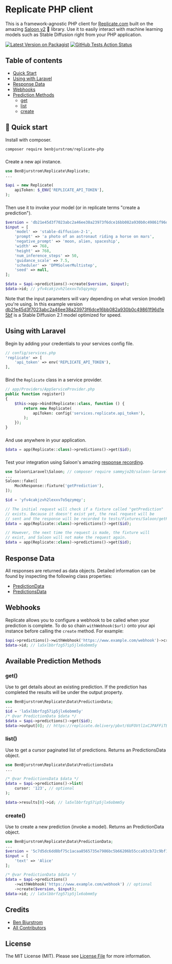 # Replicate PHP client
This is a framework-agnostic PHP client for [Replicate.com](https://replicate.com/) built on the amazing [Saloon v2](https://docs.saloon.dev/) 🤠 library. Use it to easily interact with machine learning models such as Stable Diffusion right from your PHP application.

[![Latest Version on Packagist](https://img.shields.io/packagist/v/benbjurstrom/replicate-php.svg?style=flat-square)](https://packagist.org/packages/benbjurstrom/replicate-php)
[![GitHub Tests Action Status](https://img.shields.io/github/actions/workflow/status/benbjurstrom/replicate-php/tests.yml?branch=main&label=tests&style=flat-square)](https://github.com/benbjurstrom/replicate-php/actions?query=workflow%3tests+branch%3Amain)

## Table of contents
- [Quick Start](https://github.com/benbjurstrom/replicate-php#-quick-start)
- [Using with Laravel](https://github.com/benbjurstrom/replicate-php#using-with-laravel)
- [Response Data](https://github.com/benbjurstrom/replicate-php#response-data)
- [Webhooks](https://github.com/benbjurstrom/replicate-php#webhooks)
- [Prediction Methods](https://github.com/benbjurstrom/replicate-php#available-prediction-methods)
    - [get](https://github.com/benbjurstrom/replicate-php#get)
    - [list](https://github.com/benbjurstrom/replicate-php#list)
    - [create](https://github.com/benbjurstrom/replicate-php#create)

## 🚀 Quick start

Install with composer.

```bash
composer require benbjurstrom/replicate-php
```
### 

Create a new api instance.
```php
use BenBjurstrom\Replicate\Replicate;
...

$api = new Replicate(
    apiToken: $_ENV['REPLICATE_API_TOKEN'],
);
```
###

Then use it to invoke your model (or in replicate terms "create a prediction").
```php
$version = 'db21e45d3f7023abc2a46ee38a23973f6dce16bb082a930b0c49861f96d1e5bf';
$input = [
    'model' => 'stable-diffusion-2-1',
    'prompt' => 'a photo of an astronaut riding a horse on mars',
    'negative_prompt' => 'moon, alien, spaceship',
    'width' => 768,
    'height' => 768,
    'num_inference_steps' => 50,
    'guidance_scale' => 7.5,
    'scheduler' => 'DPMSolverMultistep',
    'seed' => null,
];

$data = $api->predictions()->create($version, $input);
$data->id; // yfv4cakjzvh2lexxv7o5qzymqy
```
Note that the input parameters will vary depending on what version (model) you're using. In this example version [db21e45d3f7023abc2a46ee38a23973f6dce16bb082a930b0c49861f96d1e5bf](https://replicate.com/stability-ai/stable-diffusion/versions/db21e45d3f7023abc2a46ee38a23973f6dce16bb082a930b0c49861f96d1e5bf) is a Stable Diffusion 2.1 model optimized for speed.
###

## Using with Laravel
Begin by adding your credentials to your services config file.
```php
// config/services.php
'replicate' => [
    'api_token' => env('REPLICATE_API_TOKEN'),
],
```
###

Bind the `Replicate` class in a service provider.
```php
// app/Providers/AppServiceProvider.php
public function register()
{
    $this->app->bind(Replicate::class, function () {
        return new Replicate(
            apiToken: config('services.replicate.api_token'),
        );
    });
}
````
###

And use anywhere in your application.
```php
$data = app(Replicate::class)->predictions()->get($id);
```
###

Test your integration using Saloon's amazing [response recording](https://docs.saloon.dev/testing/recording-requests#fixture-path).
```php
use Saloon\Laravel\Saloon; // composer require sammyjo20/saloon-laravel "^2.0"
...
Saloon::fake([
    MockResponse::fixture('getPrediction'),
]);

$id = 'yfv4cakjzvh2lexxv7o5qzymqy';

// The initial request will check if a fixture called "getPrediction" 
// exists. Because it doesn't exist yet, the real request will be
// sent and the response will be recorded to tests/Fixtures/Saloon/getPrediction.json.
$data = app(Replicate::class)->predictions()->get($id);

// However, the next time the request is made, the fixture will 
// exist, and Saloon will not make the request again.
$data = app(Replicate::class)->predictions()->get($id);
```

## Response Data
All responses are returned as data objects. Detailed information can be found by inspecting the following class properties:

* [PredictionData](https://github.com/benbjurstrom/replicate-php/blob/main/src/Data/PredictionData.php)
* [PredictionsData](https://github.com/benbjurstrom/replicate-php/blob/main/src/Data/PredictionsData.php)

## Webhooks
Replicate allows you to configure a webhook to be called when your prediction is complete. To do so chain `withWebhook($url)` onto your api instance before calling the `create` method. For example:

```php
$api->predictions()->withWebhook('https://www.example.com/webhook')->create($version, $input);
$data->id; // la5xlbbrfzg57ip5jlx6obmm5y
```

## Available Prediction Methods
### get()
Use to get details about an existing prediction. If the prediction has completed the results will be under the output property.
```php
use BenBjurstrom\Replicate\Data\PredictionData;
...
$id = 'la5xlbbrfzg57ip5jlx6obmm5y'
/* @var PredictionData $data */
$data = $api->predictions()->get($id);
$data->output[0]; // https://replicate.delivery/pbxt/6UFOVtl1xCJPAFFiTB2tfveYBNRLhLmJz8yMQAYCOeZSFhOhA/out-0.png
```

### list()
Use to get a cursor paginated list of predictions. Returns an PredictionsData object.
```php
use BenBjurstrom\Replicate\Data\PredictionsData
...

/* @var PredictionsData $data */
$data = $api->predictions()->list(
    cursor: '123', // optional
);

$data->results[0]->id; // la5xlbbrfzg57ip5jlx6obmm5y

```
### create()
Use to create a new prediction (invoke a model). Returns an PredictionData object.
```php
use BenBjurstrom\Replicate\Data\PredictionData;
...
$version = '5c7d5dc6dd8bf75c1acaa8565735e7986bc5b66206b55cca93cb72c9bf15ccaa';
$input = [
    'text' => 'Alice'
];

/* @var PredictionData $data */
$data = $api->predictions()
    ->withWebhook('https://www.example.com/webhook') // optional
    ->create($version, $input);
$data->id; // la5xlbbrfzg57ip5jlx6obmm5y
```

## Credits

- [Ben Bjurstrom](https://github.com/benbjurstrom)
- [All Contributors](../../contributors)

## License

The MIT License (MIT). Please see [License File](LICENSE.md) for more information.

